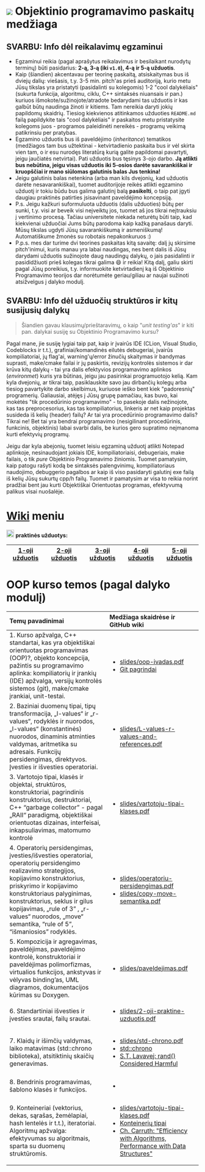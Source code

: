 # ![](https://upload.wikimedia.org/wikipedia/commons/thumb/1/18/ISO_C%2B%2B_Logo.svg/30px-ISO_C%2B%2B_Logo.svg.png) Objektinio programavimo paskaitų medžiaga  

## SVARBU: Info dėl reikalavimų egzaminui

- Egzaminui reikia (pagal aprašytus reikalavimus ir besilaikant nurodytų terminų) būti pasidarius: __2-ą, 3-ą (iki `v1.0`), 4-ą ir 5-ą užduotis__.
- Kaip (šiandien) akcentavau per teorinę paskaitą, atsiskaitymas bus iš dviejų dalių: viešasis, t.y. 3-5 min. pitch'as prieš auditoriją, kurio metu Jūsų tikslas yra pristatyti (pasidalinti su kolegomis) 1-2 "cool dalykėliais" (sukurta funkcija, algoritmu, ciklu, C++ sintaksės niuansais ir pan.) kuriuos išmokote/sužinojote/atradote bedarydami tas užduotis ir kas galbūt būtų naudinga žinoti ir kitiems. Tam nereikia daryti jokių papildomų skaidrių. Tiesiog kiekvienos atitinkamos užduoties `README.md` failą papildykite tais "cool dalykėliais" ir paskaitos metu pristatysite kolegoms juos - programos paleidinėti nereikės - programų veikimą patikrinsiu per pratybas.
- Egzamino užduotis bus iš paveldėjimo (_inheritance_) tematikos (medžiagos tam bus užtektinai - ketvirtadienio paskaita bus ir vėl skirta vien tam, o ir esu nurodęs literatūrą kurią galite papildomai pavartyti, jeigu jaučiatės netvirtai). Pati užduotis bus tęsinys 3-ojo darbo. __Ją atlikti bus nebūtina, jeigu visas užduotis iki 5-osios darėte savarankiškai ir kruopščiai ir mano siūlomas galutinis balas Jus tenkina!__ 
- Jeigu galutinis balas netenkina (arba man kils dvejonių, kad užduotis darėte nesavarankiškai), tuomet auditorijoje reikės atlikti egzamino užduotį ir tokiu būdu bus galima galutinį balą **pasikelti**, o taip pat įgyti daugiau praktinės patirties įsisavinant paveldėjimo koncepsiją. 
- P.s. Jeigu kažkuri suformuluota užduotis (dalis užduoties) būtų per sunki, t.y. visi ar beveik visi neįveiktų jos, tuomet aš jos tikrai neįtrauksiu į vertinimo procesą. Tačiau universitete niekada neturėtų būti taip, kad kiekvienai užduočiai Jums būtų parodoma kaip kažką panašaus daryti. Mūsų tikslas ugdyti Jūsų savarankiškumą ir asmeniškumą! Automatiškume žmonės su robotais nepakonkuruos :)
- P.p.s. mes dar turime dvi teorines paskaitas kitą savaitę: dalį jų skirsime pitch'inimui, kuris manau yra labai naudingas, nes bent dalis iš Jūsų darydami užduotis sužinojote daug naudingų dalykų, o jais pasidalinti ir pasididžiuoti  prieš kolegas tikrai galima :smile: ir reikia! Kitą dalį, galiu skirti pagal Jūsų poreikius, t.y. informuokite ketvirtadienį ką iš Objektinio Programavimo teorijos dar norėtumėte geriau/giliau ar naujai sužinoti atsižvelgus į dalyko modulį.


## SVARBU: Info dėl užduočių struktūros ir kitų susijusių dalykų

> Šiandien gavau klausimų/prieštaravimų, o kaip "_unit testing'as_" ir kiti pan. dalykai susiję su Objektinio Programavimo kursu? 

Pagal mane, jie susiję lygiai taip pat, kaip ir įvairūs IDE (CLion, Visual Studio, Codeblocks ir t.t.), grafiniai/komandinės eilutės debugeriai, įvairūs kompiliatoriai, jų flag'ai, warning'ų/error žinučių skaitymas ir bandymas suprasti, make/cmake failai ir jų paskirtis, revizijų kontrolės sistemos ir dar krūva kitų dalykų - tai yra dalis efektyvios programavimo aplinkos (_environmet_) kuris yra būtinas, jeigu jau pasirinkai programuotojo kelią. Kam kyla dvejonių, ar tikrai taip, pasiklauskite savo jau dirbančių kolegų arba tiesiog pavartykite darbo skelbimus, kuriuose ieško bent kiek "padoresnių" programerių. Galiausiai, atėjęs į Jūsų grupę pamačiau, kas buvo, kai mokėtės "tik procedūrinio programavimo" - to pasekoje dalis nežinojote, kas tas preprocesorius, kas tas kompiliatorius, linkeris ar net kaip projektas susideda iš kelių (header) failų? Ar tai yra procedūrinio programavimo dalis? Tikrai ne! Bet tai yra bendrai programavimo (nesigilinant procedūrinis, funkcinis, objektinis) labai svarbi dalis, be kurios gero supratimo neįmanoma kurti efektyvių programų. 

Jeigu dar kyla abejonių, tuomet leisiu egzaminą užduotį atlikti Notepad aplinkoje, nesinaudojant jokiais IDE, kompiliatoriaisi, debugeriais, make failais, o tik _pure_ Objektinio Programavimo žiniomis. Tuomet pamatysim, kaip patogu rašyti kodą be sintaksės palengvinimų, kompiliatoriaus naudojimo, debuggerio pagalbos ar kaip iš viso pasidaryti galutinį exe failą iš kelių Jūsų sukurtų cpp/h failų. Tuomet ir pamatysim ar visa to reikia norint pradžiai bent jau kurti Objektiškai Orientuotas programas, efektyvumą palikus visai nuošalėje.

# [Wiki](https://github.com/objprog/paskaitos/wiki) meniu

<a href="https://github.com/objprog/praktika/wiki"><img src="https://upload.wikimedia.org/wikipedia/commons/thumb/1/18/ISO_C%2B%2B_Logo.svg/1200px-ISO_C%2B%2B_Logo.svg.png" width="20"></a> __praktinės užduotys:__

| [1-oji užduotis](https://github.com/objprog/paskaitos/wiki/1-oji-užduotis) | [2-oji užduotis](https://github.com/objprog/paskaitos/wiki/2-oji-užduotis)  | [3-oji užduotis](https://github.com/objprog/paskaitos/wiki/3-oji-užduotis) | [4-oji užduotis](https://github.com/objprog/paskaitos/wiki/4-oji-užduotis) | [5-oji užduotis](https://github.com/objprog/paskaitos/wiki/5-oji-užduotis) |
|:-------------:|:-------------:|:-------------:|:-------------:|:-------------:|

# OOP kurso temos (pagal dalyko modulį)

| Temų pavadinimai            | Medžiaga skaidrėse ir GitHub wiki |
|:----------------------------|:----------------------------------|
| 1. Kurso apžvalga, C++ standartai, kas yra objektiškai orientuotas programavimas (OOP)?, objekto koncepcija, pažintis su programavimo aplinka: kompiliatorių ir įrankių (IDE) apžvalga, versijų kontrolės sistemos (git), make/cmake įrankiai, unit-testai. | <ul><li> [slides/oop-ivadas.pdf](https://github.com/objprog/paskaitos/blob/master/slides/oop-ivadas.pdf) </li><li> [Git pagrindai](https://github.com/objprog/git-pagrindai) </li></ul> | 
| 2. Baziniai duomenų tipai, tipų transformacija, „l-values“ ir „r-values“, rodyklės ir nuorodos, „l-values“ (konstantinės) nuorodos, dinaminis atminties valdymas, aritmetika su adresais. Funkcijų persidengimas, direktyvos. Įvesties ir išvesties operatoriai. | <ul><li> [slides/L-values-r-values-and-references.pdf](https://github.com/objprog/paskaitos/blob/master/slides/L-values-r-values-and-references.pdf)</li></ul> |
| 3. Vartotojo tipai, klasės ir objektai, struktūros, konstruktoriai, pagrindinis konstruktorius, destruktoriai, C++ “garbage collector” - pagal „RAII“ paradigmą, objektiškai orientuotas dizainas, interfeisai, inkapsuliavimas, matomumo kontrolė | <ul><li> [slides/vartotoju-tipai-klases.pdf](https://github.com/objprog/paskaitos/blob/master/slides/vartotoju-tipai-klases.pdf) </li></ul> |
| 4. Operatorių persidengimas, įvesties/išvesties operatoriai, operatorių persidengimo realizavimo strategijos, kopijavimo konstruktorius, priskyrimo ir kopijavimo konstruktoriaus palyginimas, konstruktorius, seklus ir gilus kopijavimas, „rule of 3” , „r-values“ nuorodos, „move“ semantika, “rule of 5”, “išmaniosios” rodyklės. | <ul><li> [slides/operatoriu-persidengimas.pdf](https://github.com/objprog/paskaitos/blob/master/slides/operatoriu-persidengimas.pdf) </li> <li> [slides/copy-move-semantika.pdf](https://github.com/objprog/paskaitos/blob/master/slides/copy-move-semantika.pdf) </li></ul> |
| 5. Kompozicija ir agregavimas, paveldėjimas, paveldėjimo kontrolė, konstruktoriai ir paveldėjimas polimorfizmas, virtualios funkcijos, ankstyvas ir vėlyvas binding’as, UML diagramos, dokumentacijos kūrimas su Doxygen. | <ul><li> [slides/paveldejimas.pdf](https://github.com/objprog/paskaitos/blob/master/slides/paveldejimas.pdf) </li></ul> |
| 6. Standartiniai išvesties ir įvesties srautai, failų srautai. | <ul><li> [slides/2-oji-praktine-uzduotis.pdf](https://github.com/objprog/paskaitos/blob/master/slides/2-oji-praktine-uzduotis.pdf)</li></ul> |
| 7. Klaidų ir išimčių valdymas, laiko matavimas (std::chrono biblioteka), atsitiktinių skaičių generavimas. | <ul><li> [slides/std-chrono.pdf](https://github.com/objprog/paskaitos/blob/master/slides/std-chrono.pdf)</li> <li>[std::chrono](https://github.com/objprog/paskaitos/wiki/std%3A%3Achrono)</li><li>[S.T. Lavavej: rand() Considered Harmful](http://video.ch9.ms/sessions/gonat/2013/STLGN13rand.pptx)</li></ul> |
| 8. Bendrinis programavimas, šablono klasės ir funkcijos. | <ul><li> </li></ul> |
| 9. Konteineriai (vektorius, dekas, sąrašas, žemėlapiai, hash lentelės ir t.t.), iteratoriai. Algoritmų apžvalga: efektyvumas su algoritmais, sparta su duomenų struktūromis. | <ul><li> [slides/vartotoju-tipai-klases.pdf](https://github.com/objprog/paskaitos/blob/master/slides/vartotoju-tipai-klases.pdf) </li> <li>[Konteinerių tipai](https://github.com/objprog/paskaitos/wiki/Konteineri%C5%B3-tipai)</li><li>[Ch. Carruth: "Efficiency with Algorithms, Performance with Data Structures"](https://www.youtube.com/watch?v=fHNmRkzxHWs)</li></ul> |
